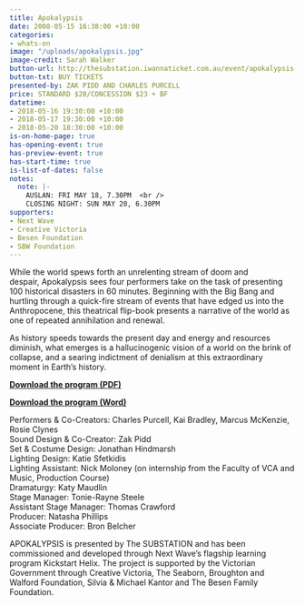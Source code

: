 ```yaml
---
title: Apokalypsis
date: 2008-05-15 16:38:00 +10:00
categories:
- whats-on
image: "/uploads/apokalypsis.jpg"
image-credit: Sarah Walker
button-url: http://thesubstation.iwannaticket.com.au/event/apokalypsis-MTQzNzQ
button-txt: BUY TICKETS
presented-by: ZAK PIDD AND CHARLES PURCELL
price: STANDARD $28/CONCESSION $23 + BF
datetime:
- 2018-05-16 19:30:00 +10:00
- 2018-05-17 19:30:00 +10:00
- 2018-05-20 18:30:00 +10:00
is-on-home-page: true
has-opening-event: true
has-preview-event: true
has-start-time: true
is-list-of-dates: false
notes:
  note: |-
    AUSLAN: FRI MAY 18, 7.30PM  <br />
    CLOSING NIGHT: SUN MAY 20, 6.30PM
supporters:
- Next Wave
- Creative Victoria
- Besen Foundation
- SBW Foundation
---
```


While the world spews forth an unrelenting stream of doom and despair, Apokalypsis sees four performers take on the task of presenting 100 historical disasters in 60 minutes. Beginning with the Big Bang and hurtling through a quick-fire stream of events that have edged us into the Anthropocene, this theatrical flip-book presents a narrative of the world as one of repeated annihilation and renewal.

As history speeds towards the present day and energy and resources diminish, what emerges is a hallucinogenic vision of a world on the brink of collapse, and a searing indictment of denialism at this extraordinary moment in Earth’s history.


**[Download the program (PDF)](/uploads/Apokalypsis%20Program.pdf)**<br>

**[Download the program (Word)](/uploads/Apokalypsis%20Program_Accessibility%20.docx)**


Performers & Co-Creators: Charles Purcell, Kai Bradley, Marcus McKenzie, Rosie Clynes <br>
Sound Design & Co-Creator: Zak Pidd <br>
Set & Costume Design: Jonathan Hindmarsh <br>
Lighting Design: Katie Sfetkidis <br>
Lighting Assistant: Nick Moloney (on internship from the Faculty of VCA and Music, Production Course) <br>
Dramaturgy: Katy Maudlin <br>
Stage Manager: Tonie-Rayne Steele <br>
Assistant Stage Manager: Thomas Crawford <br>
Producer: Natasha Phillips <br>
Associate Producer: Bron Belcher <br>

APOKALYPSIS is presented by The SUBSTATION and has been commissioned and developed through Next Wave’s flagship learning program Kickstart Helix. The project is supported by the Victorian Government through Creative Victoria, The Seaborn, Broughton and Walford Foundation, Silvia & Michael Kantor and The Besen Family Foundation.